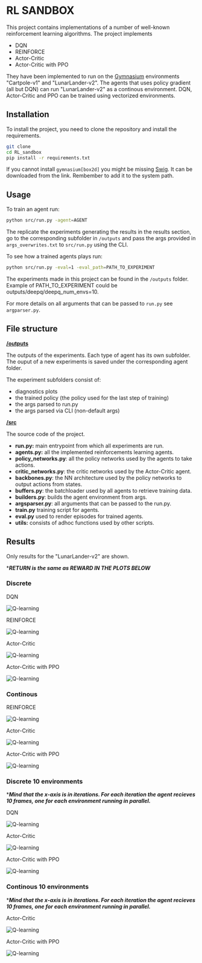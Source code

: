 # RL SANDBOX

This project contains implementations of a number of well-known reinforcement learning algorithms.
The project implements

- DQN
- REINFORCE
- Actor-Critic
- Actor-Critic with PPO

They have been implemented to run on the [Gymnasium](https://gymnasium.farama.org/) environments "Cartpole-v1" and "LunarLander-v2".
The agents that uses policy gradient (all but DQN) can run "LunarLander-v2" as a continous environment.
DQN, Actor-Critic and PPO can be trained using vectorized environments.

## Installation

To install the project, you need to clone the repository and install the requirements.

```bash
git clone
cd RL_sandbox
pip install -r requirements.txt
```

If you cannot install `gymnasium[box2d]` you might be missing [Swig](http://www.swig.org/download.html). It can be downloaded from the link. Rembember to add it to the system path.

## Usage
To train an agent run:

```bash
python src/run.py -agent=AGENT
```

The replicate the experiments generating the results in the results section, go to the corresponding subfolder in `/outputs` and pass the args provided in `args_overwrites.txt` to `src/run.py` using the CLI. 

To see how a trained agents plays run:

```bash
python src/run.py -eval=1 -eval_path=PATH_TO_EXPERIMENT
```

The experiments made in this project can be found in the `/outputs` folder.
Example of PATH_TO_EXPERIMENT could be outputs/deepq/deepq_num_envs=10.

For more details on all arguments that can be passed to `run.py` see `argparser.py`. 

## File structure

**<ins>/outputs</ins>**

The outputs of the experiments. Each type of agent has its own subfolder. The ouput of a new experiments is saved under the corresponding agent folder.

The experiment subfolders consist of: 
- diagnostics plots
- the trained policy (the policy used for the last step of training) 
- the args parsed to run.py
- the args parsed via CLI (non-default args)

**<ins>/src</ins>**

The source code of the project.

- **run.py:** main entrypoint from which all experiments are run.  
- **agents.py:** all the implemented  reinforcements learning agents.
- **policy_networks.py**: all the policy networks used by the agents to take actions.
- **critic_networks.py**: the critic networks used by the Actor-Critic agent.
- **backbones.py**: the NN architecture used by the policy networks to output actions from states.
- **buffers.py**: the batchloader used by all agents to retrieve training data.
- **builders.py**: builds the agent environment from args.
- **argsparser.py**: all arguments that can be passed to the run.py.
- **train.py** training script for agents.
- **eval.py** used to render episodes for trained agents.
- **utils:** consists of adhoc functions used by other scripts.

## Results


Only results for the "LunarLander-v2" are shown.

\****RETURN is the same as REWARD IN THE PLOTS BELOW***

### Discrete

DQN

![Q-learning](outputs/deepq/deepq/plots/return_p_frame.png)

REINFORCE

![Q-learning](outputs/reinforce/reinforce/plots/return_p_frame.png)

Actor-Critic

![Q-learning](outputs/actor_critic/actor_critic_discrete/plots/return_p_frame.png)

Actor-Critic with PPO

![Q-learning](outputs/actor_critic/PPO_discrete/plots/return_p_frame.png)

### Continous

REINFORCE

![Q-learning](outputs/reinforce/reinforce_continous/plots/return_p_frame.png)

Actor-Critic

![Q-learning](outputs/actor_critic/actor_critic_continous/plots/return_p_frame.png)

Actor-Critic with PPO

![Q-learning](outputs/actor_critic/PPO_continous/plots/return_p_frame.png)

### Discrete 10 environments

\****Mind that the x-axis is in iterations. For each iteration the agent recieves 10 frames, one for each environment running in parallel.***

DQN

![Q-learning](outputs/deepq/deepq_num_envs=10/plots/return_p_iteration.png)

Actor-Critic

![Q-learning](outputs/actor_critic/actor_critic_discrete_num_envs=10/plots/return_p_iteration.png)

Actor-Critic with PPO

![Q-learning](outputs/actor_critic/PPO_continous/plots/return_p_iteration.png)

### Continous 10 environments

\****Mind that the x-axis is in iterations. For each iteration the agent recieves 10 frames, one for each environment running in parallel.***

Actor-Critic

![Q-learning](outputs/actor_critic/actor_critic_continous_num_envs=10/plots/return_p_iteration.png)

Actor-Critic with PPO

![Q-learning](outputs/actor_critic/PPO_continous_num_envs=10/plots/return_p_iteration.png)